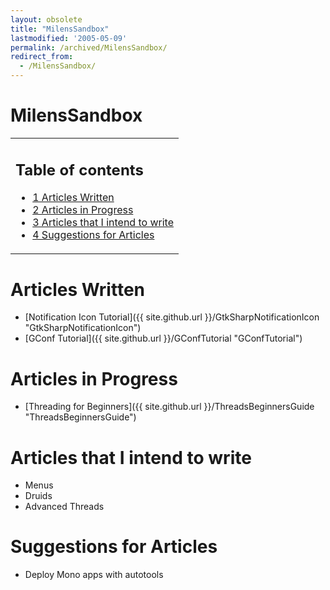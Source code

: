 ```yaml
---
layout: obsolete
title: "MilensSandbox"
lastmodified: '2005-05-09'
permalink: /archived/MilensSandbox/
redirect_from:
  - /MilensSandbox/
---
```


MilensSandbox
=============

<table>
<col width="100%" />
<tbody>
<tr class="odd">
<td align="left"><h2>Table of contents</h2>
<ul>
<li><a href="#articles-written">1 Articles Written</a></li>
<li><a href="#articles-in-progress">2 Articles in Progress</a></li>
<li><a href="#articles-that-i-intend-to-write">3 Articles that I intend to write</a></li>
<li><a href="#suggestions-for-articles">4 Suggestions for Articles</a></li>
</ul></td>
</tr>
</tbody>
</table>

Articles Written
================

-   [Notification Icon Tutorial]({{ site.github.url }}/GtkSharpNotificationIcon "GtkSharpNotificationIcon")
-   [GConf Tutorial]({{ site.github.url }}/GConfTutorial "GConfTutorial")

Articles in Progress
====================

-   [Threading for Beginners]({{ site.github.url }}/ThreadsBeginnersGuide "ThreadsBeginnersGuide")

Articles that I intend to write
===============================

-   Menus
-   Druids
-   Advanced Threads

Suggestions for Articles
========================

-   Deploy Mono apps with autotools


